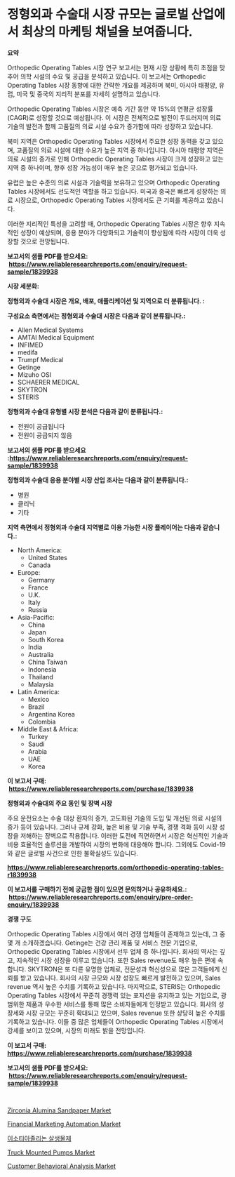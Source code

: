 <p><h1>정형외과 수술대 시장 규모는 글로벌 산업에서 최상의 마케팅 채널을 보여줍니다.</h1></p><p><strong>요약</strong></p>
<p><p>Orthopedic Operating Tables 시장 연구 보고서는 현재 시장 상황에 특히 초점을 맞추어 의학 시설의 수요 및 공급을 분석하고 있습니다. 이 보고서는 Orthopedic Operating Tables 시장 동향에 대한 간략한 개요를 제공하며 북미, 아시아 태평양, 유럽, 미국 및 중국의 지리적 분포를 자세히 설명하고 있습니다.</p><p>Orthopedic Operating Tables 시장은 예측 기간 동안 약 15%의 연평균 성장률(CAGR)로 성장할 것으로 예상됩니다. 이 시장은 전체적으로 발전이 두드러지며 의료 기술의 발전과 함께 고품질의 의료 시설 수요가 증가함에 따라 성장하고 있습니다.</p><p>북미 지역은 Orthopedic Operating Tables 시장에서 주요한 성장 동력을 갖고 있으며, 고품질의 의료 시설에 대한 수요가 높은 지역 중 하나입니다. 아시아 태평양 지역은 의료 시설의 증가로 인해 Orthopedic Operating Tables 시장이 크게 성장하고 있는 지역 중 하나이며, 향후 성장 가능성이 매우 높은 곳으로 평가되고 있습니다.</p><p>유럽은 높은 수준의 의료 시설과 기술력을 보유하고 있으며 Orthopedic Operating Tables 시장에서도 선도적인 역할을 하고 있습니다. 미국과 중국은 빠르게 성장하는 의료 시장으로, Orthopedic Operating Tables 시장에서도 큰 기회를 제공하고 있습니다.</p><p>이러한 지리적인 특성을 고려할 때, Orthopedic Operating Tables 시장은 향후 지속적인 성장이 예상되며, 응용 분야가 다양화되고 기술력이 향상됨에 따라 시장이 더욱 성장할 것으로 전망됩니다.</p></p>
<p><strong>보고서의 샘플 PDF를 받으세요: &nbsp;<a href="https://www.reliableresearchreports.com/enquiry/request-sample/1839938">https://www.reliableresearchreports.com/enquiry/request-sample/1839938</a></strong></p>
<p><strong>시장 세분화:</strong></p>
<p><strong> 정형외과 수술대 시장은 개요, 배포, 애플리케이션 및 지역으로 더 분류됩니다. :</strong></p>
<p><strong>구성요소 측면에서는 정형외과 수술대 시장은 다음과 같이 분류됩니다.:</strong></p>
<p><ul><li>Allen Medical Systems</li><li>AMTAI Medical Equipment</li><li>INFIMED</li><li>medifa</li><li>Trumpf Medical</li><li>Getinge</li><li>Mizuho OSI</li><li>SCHAERER MEDICAL</li><li>SKYTRON</li><li>STERIS</li></ul></p>
<p><strong> 정형외과 수술대 유형별 시장 분석은 다음과 같이 분류됩니다.:</strong></p>
<p><ul><li>전원이 공급됩니다</li><li>전원이 공급되지 않음</li></ul></p>
<p><strong>보고서의 샘플 PDF를 받으세요 :<a href="https://www.reliableresearchreports.com/enquiry/request-sample/1839938">https://www.reliableresearchreports.com/enquiry/request-sample/1839938</a></strong></p>
<p><strong> 정형외과 수술대 응용 분야별 시장 산업 조사는 다음과 같이 분류됩니다.:</strong></p>
<p><ul><li>병원</li><li>클리닉</li><li>기타</li></ul></p>
<p><strong>지역 측면에서 정형외과 수술대 지역별로 이용 가능한 시장 플레이어는 다음과 같습니다.:</strong></p>
<p><ul>
    <li>
        North America:
        <ul>
            <li>United States</li>
            <li>Canada</li>
        </ul>
    </li>
    <li>
        Europe:
        <ul>
            <li>Germany</li>
            <li>France</li>
            <li>U.K.</li>
            <li>Italy</li>
            <li>Russia</li>
        </ul>
    </li>
    <li>
        Asia-Pacific:
        <ul>
            <li>China</li>
            <li>Japan</li>
            <li>South Korea</li>
            <li>India</li>
            <li>Australia</li>
            <li>China Taiwan</li>
            <li>Indonesia</li>
            <li>Thailand</li>
            <li>Malaysia</li>
        </ul>
    </li>
    <li>
        Latin America:
        <ul>
            <li>Mexico</li>
            <li>Brazil</li>
            <li>Argentina Korea</li>
            <li>Colombia</li>
        </ul>
    </li>
    <li>
        Middle East & Africa:
        <ul>
            <li>Turkey</li>
            <li>Saudi</li>
            <li>Arabia</li>
            <li>UAE</li>
            <li>Korea</li>
        </ul>
    </li>
    </ul></p>
<p><strong>이 보고서 구매: &nbsp;<a href="https://www.reliableresearchreports.com/purchase/1839938">https://www.reliableresearchreports.com/purchase/1839938</a></strong></p>
<p><strong>정형외과 수술대의 주요 동인 및 장벽 시장</strong></p>
<p><p>주요 운전요소는 수술 대상 환자의 증가, 고도화된 기술의 도입 및 개선된 의료 시설의 증가 등이 있습니다. 그러나 규제 강화, 높은 비용 및 기술 부족, 경쟁 격화 등이 시장 성장을 저해하는 장벽으로 작용합니다. 이러한 도전에 직면하면서 시장은 혁신적인 기술과 비용 효율적인 솔루션을 개발하여 시장의 변화에 대응해야 합니다. 그외에도 Covid-19와 같은 글로벌 사건으로 인한 불확실성도 있습니다.</p></p>
<p><strong><a href="https://www.reliableresearchreports.com/orthopedic-operating-tables-r1839938">https://www.reliableresearchreports.com/orthopedic-operating-tables-r1839938</a></strong></p>
<p><strong>이 보고서를 구매하기 전에 궁금한 점이 있으면 문의하거나 공유하세요.: &nbsp;<a href="https://www.reliableresearchreports.com/enquiry/pre-order-enquiry/1839938">https://www.reliableresearchreports.com/enquiry/pre-order-enquiry/1839938</a></strong></p>
<p><strong>경쟁 구도</strong></p>
<p><p>Orthopedic Operating Tables 시장에서 여러 경쟁 업체들이 존재하고 있는데, 그 중 몇 개 소개하겠습니다. Getinge는 건강 관리 제품 및 서비스 전문 기업으로, Orthopedic Operating Tables 시장에서 선두 업체 중 하나입니다. 회사의 역사는 깊고, 지속적인 시장 성장을 이루고 있습니다. 또한 Sales revenue도 매우 높은 편에 속합니다. SKYTRON은 또 다른 유명한 업체로, 전문성과 혁신성으로 많은 고객들에게 신뢰를 받고 있습니다. 회사의 시장 규모와 시장 성장도 빠르게 발전하고 있으며, Sales revenue 역시 높은 수치를 기록하고 있습니다. 마지막으로, STERIS는 Orthopedic Operating Tables 시장에서 꾸준히 경쟁력 있는 포지션을 유지하고 있는 기업으로, 광범위한 제품과 우수한 서비스를 통해 많은 소비자들에게 인정받고 있습니다. 회사의 성장세와 시장 규모는 꾸준히 확대되고 있으며, Sales revenue 또한 상당히 높은 수치를 기록하고 있습니다. 이들 중 많은 업체들이 Orthopedic Operating Tables 시장에서 강세를 보이고 있으며, 시장의 미래도 밝을 전망입니다.</p></p>
<p><strong>이 보고서 구매: &nbsp; <a href="https://www.reliableresearchreports.com/purchase/1839938">https://www.reliableresearchreports.com/purchase/1839938</a></strong></p>
<p><strong>보고서의 샘플 PDF를 받으세요: &nbsp;<a href="https://www.reliableresearchreports.com/enquiry/request-sample/1839938">https://www.reliableresearchreports.com/enquiry/request-sample/1839938</a></strong><strong></strong></p>
<p>&nbsp;</p>
<p><p><a href="https://issuu.com/reportprime-2/docs/zirconia-alumina-sandpaper-market-size-2030.pptx">Zirconia Alumina Sandpaper Market</a></p><p><a href="https://github.com/Chiragrp22/Market-Research-Report-List-4/blob/main/financial-marketing-automation-market.md">Financial Marketing Automation Market</a></p><p><a href="https://github.com/bunxhcci35271755/Market-Research-Report-List-1/blob/main/632709222857.md">이소티아졸리논 살생물제</a></p><p><a href="https://view.publitas.com/reportprime-1/decoding-truck-mounted-pumps-market-metrics-market-share-trends-and-growth-patterns/">Truck Mounted Pumps Market</a></p><p><a href="https://github.com/derrinmiltonellis35gcl/Market-Research-Report-List-2/blob/main/customer-behavioral-analysis-market.md">Customer Behavioral Analysis Market</a></p></p>